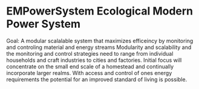# EMPowerSystem Ecological Modern Power System
Goal: A modular scalalable system that maximizes efficeincy by monitoring and controling material and energy streams
Modularity and scalability and the monitoring and control strategies need to range from individual households and craft industries to cities and factories. 
Initial focus will concentrate on the small end scale of a homestead and continually incorporate larger realms. 
With access and control of ones energy requirements the potential for an improved standard of living is possible.


